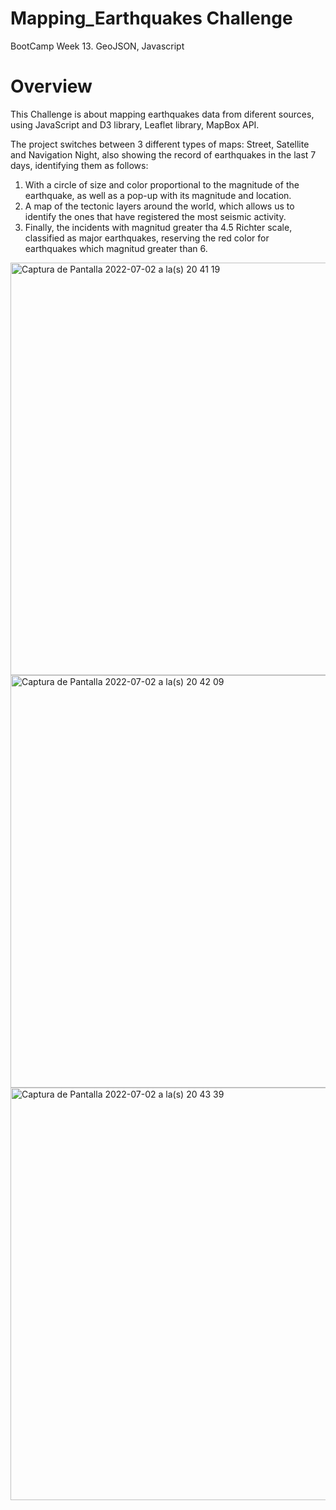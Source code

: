 # Mapping_Earthquakes Challenge 
BootCamp  Week 13. GeoJSON, Javascript

# Overview
This Challenge is  about mapping earthquakes data from diferent sources, using  JavaScript and  D3 library, Leaflet library, MapBox API.

The project switches between 3 different types of maps: Street, Satellite and Navigation Night, also showing the record of earthquakes in the last 7 days, identifying them as follows:

  1. With a circle of size and color proportional to the magnitude of the earthquake, as well as a pop-up with its magnitude and location. 
  2. A map of the tectonic layers around the world, which allows us to identify the ones that have registered the most seismic activity.
  3. Finally, the incidents with magnitud greater tha 4.5 Richter scale, classified as major earthquakes, reserving the red color for         
 earthquakes which magnitud greater      than 6.
  
  
<img width="660" alt="Captura de Pantalla 2022-07-02 a la(s) 20 41 19" src="https://user-images.githubusercontent.com/102195803/177021245-9f42e785-ba8e-4091-8eff-a63b5a693514.png">

<img width="660" alt="Captura de Pantalla 2022-07-02 a la(s) 20 42 09" src="https://user-images.githubusercontent.com/102195803/177021248-e2bea268-75d4-4f0f-9e97-aa8d13fcd6c9.png">

<img width="660" alt="Captura de Pantalla 2022-07-02 a la(s) 20 43 39" src="https://user-images.githubusercontent.com/102195803/177021251-f5159e53-994f-4fd0-b49e-24e5b1e428cb.png">
